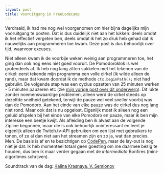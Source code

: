 ```yaml
---
layout: post
title: Vooruitgang in FreeCodeCamp
---
```


Verdraaid, ik had me nog wel voorgenomen om hier bijna dagelijks mijn vooruitgang te posten. Dat is dus duidelijk niet aan het lukken: deels omdat ik het effectief vergeten ben, deels omdat ik het zo druk heb gehad dat ik nauwelijks aan programmeren toe kwam. Deze post is dus behoorlijk over tijd, waarvoor excuses.

Niet alleen kwam ik de voorbije weken weinig aan programmeren toe, het ging dan ook nog eens niet goed vooruit. De Pomodoroklok is wel grotendeels af. Ik heb nog lang zitten sukkelen met het tekenen van de cirkel: eerst tekende mijn programma een volle cirkel (ik wilde alleen de rand), maar dat kwam doordat ik de methode `ctx.beginPath();` niet had gebruikt. De volgende stap was een cyclus opzetten van 25 minuten werken - 5 minuten pauzeren etc (zie [mijn vorige post over dit onderwerp](/Pomodoro/)). Dit lukte zonder noemenswaardige problemen, alleen werd de cirkel steeds op dezelfde snelheid getekend, terwijl de pauze wel veel sneller voorbij was dan de Pomodoro. Aan het einde van elke pauze was de cirkel dus nog lang niet rond. Maar ook dat is nu opgelost. Eigenlijk moet ik alleen nog een geluid afspelen bij het einde van elke Pomodoro en pauze, maar ik ben mijn interesse een beetje kwijt. Als afleiding ben ik alvast aan de volgende Zipline begonnen, maar die is ook behoorlijk oninteressant en leert je eigenlijk alleen de Twitch.tv-API gebruiken om een lijst met gebruikers te tonen, of ze al dan niet aan het streamen zijn en zo ja, wat dan precies. Meh. De basis is af en te bezichtigen op [CodePen](http://codepen.io/reneald/pen/bVeOZg), maar de lay-out is nog niet je dat. Ik heb momenteel totaal geen goesting om me daarmee bezig te houden, dus ben ik maar verder gegaan met de _intermediate_ Bonfires (mini-algoritmes schrijven).

Soundtrack van de dag: [Kalina Krasnaya, V. Semionov](https://youtu.be/zasgHKUdYuE)